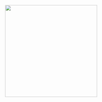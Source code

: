 <img align="left" height="300" src="https://media.giphy.com/media/84SFZf1BKgzeny1WxQ/source.gif"/>
    

